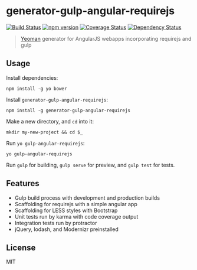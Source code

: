 # generator-gulp-angular-requirejs
[![Build Status](https://travis-ci.org/jlouns/generator-gulp-angular-requirejs.svg?branch=master)](https://travis-ci.org/jlouns/generator-gulp-angular-requirejs)
[![npm version](https://badge.fury.io/js/generator-gulp-angular-requirejs.svg)](http://badge.fury.io/js/generator-gulp-angular-requirejs)
[![Coverage Status](https://coveralls.io/repos/jlouns/generator-gulp-angular-requirejs/badge.svg)](https://coveralls.io/r/jlouns/generator-gulp-angular-requirejs)
[![Dependency Status](https://david-dm.org/jlouns/generator-gulp-angular-requirejs.svg)](https://david-dm.org/jlouns/generator-gulp-angular-requirejs)

> [Yeoman](http://yeoman.io) generator for AngularJS webapps incorporating requirejs and gulp

## Usage

Install dependencies:
```
npm install -g yo bower
```

Install `generator-gulp-angular-requirejs`:
```
npm install -g generator-gulp-angular-requirejs
```

Make a new directory, and `cd` into it:
```
mkdir my-new-project && cd $_
```

Run `yo gulp-angular-requirejs`:
```
yo gulp-angular-requirejs
```

Run `gulp` for building, `gulp serve` for preview, and `gulp test` for tests.

## Features

* Gulp build process with development and production builds
* Scaffolding for requirejs with a simple angular app
* Scaffolding for LESS styles with Bootstrap
* Unit tests run by karma with code coverage output
* Integration tests run by protractor
* jQuery, lodash, and Modernizr preinstalled

## License

MIT
